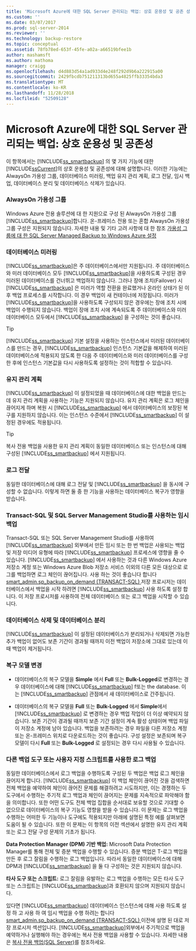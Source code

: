 ```yaml
---
title: 'Microsoft Azure에 대한 SQL Server 관리되는 백업: 상호 운용성 및 공존 성 | Microsoft Docs'
ms.custom: ''
ms.date: 03/07/2017
ms.prod: sql-server-2014
ms.reviewer: ''
ms.technology: backup-restore
ms.topic: conceptual
ms.assetid: 78fb78ed-653f-45fe-a02a-a66519bfee1b
author: mashamsft
ms.author: mathoma
manager: craigg
ms.openlocfilehash: d4d883d54a1ad933d4e248f292d9b6a222915a00
ms.sourcegitcommit: 2429fbcdb751211313bd655a4825ffb33354bda3
ms.translationtype: MT
ms.contentlocale: ko-KR
ms.lasthandoff: 11/28/2018
ms.locfileid: "52509128"
---
```

# <a name="sql-server-managed-backup-to-windows-azure-interoperability-and-coexistence"></a>Microsoft Azure에 대한 SQL Server 관리되는 백업: 상호 운용성 및 공존성
  이 항목에서는 [!INCLUDE[ss_smartbackup](../includes/ss-smartbackup-md.md)] 의 몇 가지 기능에 대한 [!INCLUDE[ssCurrent](../includes/sscurrent-md.md)]의 상호 운용성 및 공존성에 대해 설명합니다. 이러한 기능에는 AlwaysOn 가용성 그룹, 데이터베이스 미러링, 백업 유지 관리 계획, 로그 전달, 임시 백업, 데이터베이스 분리 및 데이터베이스 삭제가 있습니다.  
  
### <a name="alwayson-availability-groups"></a>AlwaysOn 가용성 그룹  
 Windows Azure 전용 솔루션에 대 한 지원으로 구성 된 AlwaysOn 가용성 그룹 [!INCLUDE[ss_smartbackup](../includes/ss-smartbackup-md.md)]합니다. 온-프레미스 전용 또는 혼합 AlwaysOn 가용성 그룹 구성은 지원되지 않습니다. 자세한 내용 및 기타 고려 사항에 대 한 참조 [가용성 그룹에 대 한 SQL Server Managed Backup to Windows Azure 설정](../../2014/database-engine/setting-up-sql-server-managed-backup-to-windows-azure-for-availability-groups.md)  
  
### <a name="database-mirroring"></a>데이터베이스 미러링  
 [!INCLUDE[ss_smartbackup](../includes/ss-smartbackup-md.md)]은 주 데이터베이스에서만 지원됩니다. 주 데이터베이스와 미러 데이터베이스 모두 [!INCLUDE[ss_smartbackup](../includes/ss-smartbackup-md.md)]을 사용하도록 구성된 경우 미러된 데이터베이스를 건너뛰고 백업하지 않습니다. 그러나 장애 조치(Failover) 시 [!INCLUDE[ss_smartbackup](../includes/ss-smartbackup-md.md)] 은 미러가 역할 전환을 완료했거나 온라인 상태가 된 이후 백업 프로세스를 시작합니다. 이 경우 백업이 새 컨테이너에 저장됩니다. 미러가 [!INCLUDE[ss_smartbackup](../includes/ss-smartbackup-md.md)]을 사용하도록 구성되지 않은 경우에는 장애 조치 시에 백업이 수행되지 않습니다. 백업이 장애 조치 시에 계속되도록 주 데이터베이스와 미러 데이터베이스 모두에서 [!INCLUDE[ss_smartbackup](../includes/ss-smartbackup-md.md)] 을 구성하는 것이 좋습니다.  
  
> [!TIP]  
>  [!INCLUDE[ss_smartbackup](../includes/ss-smartbackup-md.md)] 기본 설정을 사용하는 인스턴스에서 미러된 데이터베이스를 만드는 경우, [!INCLUDE[ss_smartbackup](../includes/ss-smartbackup-md.md)] 인스턴스 기본값을 해제하여 미러된 데이터베이스에 적용되지 않도록 한 다음 주 데이터베이스와 미러 데이터베이스를 구성한 후에 인스턴스 기본값을 다시 사용하도록 설정하는 것이 적합할 수 있습니다.  
  
### <a name="maintenance-plan"></a>유지 관리 계획  
 [!INCLUDE[ss_smartbackup](../includes/ss-smartbackup-md.md)] 이 설정되었을 때 데이터베이스에 대한 백업을 만드는 데 유지 관리 계획을 사용하는 기능은 지원되지 않습니다. 유지 관리 계획은 로그 체인을 끊어지게 하며 복원 시 [!INCLUDE[ss_smartbackup](../includes/ss-smartbackup-md.md)] 에서 데이터베이스의 보장된 복구를 지원하지 않습니다. 이는 인스턴스 수준에서 [!INCLUDE[ss_smartbackup](../includes/ss-smartbackup-md.md)] 이 설정된 경우에도 적용됩니다.  
  
> [!TIP]  
>  복사 전용 백업을 사용한 유지 관리 계획이 동일한 데이터베이스 또는 인스턴스에 대해 구성된 [!INCLUDE[ss_smartbackup](../includes/ss-smartbackup-md.md)] 에서 지원됩니다.  
  
### <a name="log-shipping"></a>로그 전달  
 동일한 데이터베이스에 대해 로그 전달 및 [!INCLUDE[ss_smartbackup](../includes/ss-smartbackup-md.md)] 을 동시에 구성할 수 없습니다. 이렇게 하면 둘 중 한 기능을 사용하는 데이터베이스 복구가 영향을 받습니다.  
  
### <a name="ad-hoc-backups-using-transact-sql-and-sql-server-management-studio"></a>Transact-SQL 및 SQL Server Management Studio를 사용하는 임시 백업  
 Transact-SQL 또는 SQL Server Management Studio를 사용하여 [!INCLUDE[ss_smartbackup](../includes/ss-smartbackup-md.md)] 외부에서 만든 임시 또는 한 번 백업은 사용되는 백업 및 저장 미디어 유형에 따라 [!INCLUDE[ss_smartbackup](../includes/ss-smartbackup-md.md)] 프로세스에 영향을 줄 수 있습니다. [!INCLUDE[ss_smartbackup](../includes/ss-smartbackup-md.md)] 에서 사용하는 것과 다른 Windows Azure 저장소 계정 또는 Windows Azure Blob 저장소 서비스 이외의 다른 모든 대상으로 로그를 백업하면 로그 체인이 끊어집니다. 사용 하는 것이 좋습니다 합니다 [smart_admin.sp_backup_on_demand &#40;TRANSACT-SQL&#41; ](/sql/relational-databases/system-stored-procedures/managed-backup-sp-backup-on-demand-transact-sql) 저장 프로시저는 데이터베이스에서 백업을 시작 하려면 [!INCLUDE[ss_smartbackup](../includes/ss-smartbackup-md.md)] 사용 하도록 설정 합니다. 이 저장 프로시저를 사용하여 전체 데이터베이스 또는 로그 백업을 시작할 수 있습니다.  
  
### <a name="drop-database-and-detach-database"></a>데이터베이스 삭제 및 데이터베이스 분리  
 [!INCLUDE[ss_smartbackup](../includes/ss-smartbackup-md.md)] 이 설정된 데이터베이스가 분리되거나 삭제되면 가능한 추가 백업이 없어도 보존 기간이 경과될 때까지 이전 백업이 저장소에 그대로 있는데 이때 백업이 제거됩니다.  
  
### <a name="changes-to-recovery-model"></a>복구 모델 변경  
  
-   데이터베이스의 복구 모델을 **Simple** 에서 **Full** 또는 **Bulk-Logged**로 변경하는 경우 데이터베이스에 대해 [!INCLUDE[ss_smartbackup](../includes/ss-smartbackup-md.md)] f또는 the database. 이는 [!INCLUDE[ss_smartbackup](../includes/ss-smartbackup-md.md)] 관점에서 새 데이터베이스로 간주됩니다.  
  
-   데이터베이스의 복구 모델을 **Full** 또는 **Bulk-Logged** 에서 **Simple**에서 [!INCLUDE[ss_smartbackup](../includes/ss-smartbackup-md.md)] 로 변경하는 경우 백업 작업이 더 이상 예약되지 않습니다. 보존 기간이 경과될 때까지 보존 기간 설정이 계속 활성 상태이며 백업 파일이 저장소 계정에 남아 있습니다. 백업을 보존하려는 경우 파일을 다른 저장소 계정 또는 온-프레미스 위치로 다운로드하는 것이 좋습니다. 구성 설정은 보존되며 복구 모델이 다시 **Full** 또는 **Bulk-Logged** 로 설정되는 경우 다시 사용될 수 있습니다.  
  
### <a name="log-backups-using-other-backup-tools-or-custom-scripts"></a>다른 백업 도구 또는 사용자 지정 스크립트를 사용한 로그 백업  
 동일한 데이터베이스에서 로그 백업을 수행하도록 구성된 두 백업은 백업 로그 체인을 끊어지게 합니다. [!INCLUDE[ss_smartbackup](../includes/ss-smartbackup-md.md)] 이 백업 체인이 끊어진 것을 검색하면 전체 백업을 예약하여 체인이 끊어진 문제를 해결하려고 시도하지만, 이는 경쟁하는 두 도구에서 수행하는 주기적 로그 백업과 체인이 끊어지는 문제를 지속적으로 파악해야 함을 의미합니다. 또한 어떤 도구도 전체 백업 집합을 순서대로 보유할 것으로 기대할 수 없으므로 데이터베이스의 복구 기능도 영향을 받을 수 있습니다. 이 문제는 로그 백업을 수행하는 어떠한 두 기능이나 도구에도 적용되지만 아래에 설명된 특정 예를 살펴보면 도움이 될 수 있습니다. 또한 이 문제는 이 항목의 이전 섹션에서 설명한 유지 관리 계획 또는 로그 전달 구성 문제의 기초가 됩니다.  
  
 **Data Protection Manager (DPM) 기반 백업:** Microsoft Data Protection Manager를 통해 전체 및 증분 백업을 수행할 수 있습니다. 증분 백업은 T-로그 백업을 만든 후 로그 잘림을 수행하는 로그 백업입니다. 따라서 동일한 데이터베이스에 대해 DPM과 [!INCLUDE[ss_smartbackup](../includes/ss-smartbackup-md.md)] 을 둘 다 구성하는 것은 지원되지 않습니다.  
  
 **타사 도구 또는 스크립트:** 로그 잘림을 유발하는 로그 백업을 수행하는 모든 타사 도구 또는 스크립트는 [!INCLUDE[ss_smartbackup](../includes/ss-smartbackup-md.md)]과 호환되지 않으며 지원되지 않습니다.  
  
 있다면 [!INCLUDE[ss_smartbackup](../includes/ss-smartbackup-md.md)] 데이터베이스 인스턴스에 대해 사용 하도록 설정 하 고 사용 하 여 임시 백업을 수행 하려는 합니다 [smart_admin.sp_backup_on_demand &#40;TRANSACT-SQL&#41; ](/sql/relational-databases/system-stored-procedures/managed-backup-sp-backup-on-demand-transact-sql) 이전에 설명 된 대로 저장 프로시저 섹션입니다. [!INCLUDE[ss_smartbackup](../includes/ss-smartbackup-md.md)]외부에서 주기적으로 백업을 예약하거나 실행해야 하는 경우에는 복사 전용 백업을 사용할 수 있습니다.  자세한 내용은 [복사 전용 백업&#40;SQL Server&#41;](../relational-databases/backup-restore/copy-only-backups-sql-server.md)를 참조하세요.  
  
  

